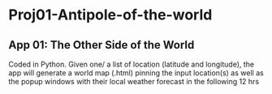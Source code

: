 # Proj01-Antipole-of-the-world
## App 01: The Other Side of the World
Coded in Python.
Given one/ a list of location (latitude and longitude), 
the app will generate a world map (.html) pinning the input location(s)
as well as the popup windows with their local weather forecast in the following 12 hrs
